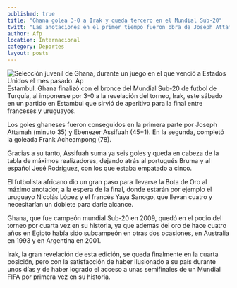 ```yaml
---
published: true
title: "Ghana golea 3-0 a Irak y queda tercero en el Mundial Sub-20"
twitt: "Las anotaciones en el primer tiempo fueron obra de Joseph Attamah (minuto 35) y Ebenezer Assifuah (45+1). En la segunda, completó la goleada Frank Acheampong (78)"
author: Afp
location: Internacional
category: Deportes
layout: posts
---
```


![Selección juvenil de Ghana, durante un juego en el que venció a Estados Unidos el mes pasado. Ap](http://i.imgur.com/EO52dSOm.jpg)Estambul. Ghana finalizó con el bronce del Mundial Sub-20 de futbol de Turquía, al imponerse por 3-0 a la revelación del torneo, Irak, este sábado en un partido en Estambul que sirvió de aperitivo para la final entre franceses y uruguayos.

Los goles ghaneses fueron conseguidos en la primera parte por Joseph Attamah (minuto 35) y Ebenezer Assifuah (45+1). En la segunda, completó la goleada Frank Acheampong (78).

Gracias a su tanto, Assifuah suma ya seis goles y queda en cabeza de la tabla de máximos realizadores, dejando atrás al portugués Bruma y al español Jesé Rodríguez, con los que estaba empatado a cinco.

El futbolista africano dio un gran paso para llevarse la Bota de Oro al máximo anotador, a la espera de la final, donde estarán por ejemplo el uruguayo Nicolás López y el francés Yaya Sanogo, que llevan cuatro y necesitarían un doblete para darle alcance.

Ghana, que fue campeón mundial Sub-20 en 2009, quedó en el podio del torneo por cuarta vez en su historia, ya que además del oro de hace cuatro años en Egipto había sido subcampeón en otras dos ocasiones, en Australia en 1993 y en Argentina en 2001.

Irak, la gran revelación de esta edición, se queda finalmente en la cuarta posición, pero con la satisfacción de haber ilusionado a su país durante unos días y de haber logrado el acceso a unas semifinales de un Mundial FIFA por primera vez en su historia.
